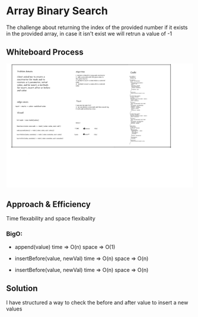 # Array Binary Search
The challenge about returning the index of the provided number if it exists in the provided array, in case it isn't exist we will retrun a value of -1 

## Whiteboard Process
![ll-insertions](ll-insertions.png)

## Approach & Efficiency
Time flexability and space flexibality 

### BigO:
* append(value)
time => O(n)
space => O(1)

* insertBefore(value, newVal)
time => O(n)
space => O(n)

* insertBefore(value, newVal)
time => O(n)
space => O(n)


## Solution

I have structured a way to check the before and after value to insert a new values